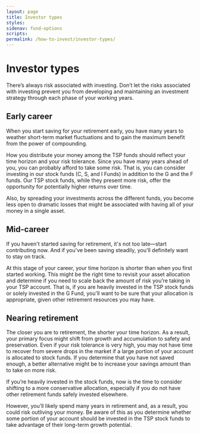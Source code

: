 ```yaml
---
layout: page
title: Investor types
styles:
sidenav: fund-options
scripts:
permalink: /how-to-invest/investor-types/
---
```


# Investor types

There’s always risk associated with investing. Don’t let the risks associated with investing prevent you from developing and maintaining an investment strategy through each phase of your working years.

## Early career

When you start saving for your retirement early, you have many years to weather short-term market fluctuations and to gain the maximum benefit from the power of compounding.

How you distribute your money among the TSP funds should reflect your time horizon and your risk tolerance. Since you have many years ahead of you, you can probably afford to take some risk. That is, you can consider investing in our stock funds (C, S, and I Funds) in addition to the G and the F funds. Our TSP stock funds, while they present more risk, offer the opportunity for potentially higher returns over time.

Also, by spreading your investments across the different funds, you become less open to dramatic losses that might be associated with having all of your money in a single asset.


## Mid-career
If you haven't started saving for retirement, it's not too late—start contributing now. And if you've been saving steadily, you'll definitely want to stay on track.

At this stage of your career, your time horizon is shorter than when you first started working. This might be the right time to revisit your asset allocation and determine if you need to scale back the amount of risk you’re taking in your TSP account. That is, if you are heavily invested in the TSP stock funds or solely invested in the G Fund, you'll want to be sure that your allocation is appropriate, given other retirement resources you may have.


## Nearing retirement

The closer you are to retirement, the shorter your time horizon. As a result, your primary focus might shift from growth and accumulation to safety and preservation. Even if your risk tolerance is very high, you may not have time to recover from severe drops in the market if a large portion of your account is allocated to stock funds. If you determine that you have not saved enough, a better alternative might be to increase your savings amount than to take on more risk.

If you’re heavily invested in the stock funds, now is the time to consider shifting to a more conservative allocation, especially if you do not have other retirement funds safely invested elsewhere.

However, you’ll likely spend many years in retirement and, as a result, you could risk outliving your money. Be aware of this as you determine whether some portion of your account should be invested in the TSP stock funds to take advantage of their long-term growth potential.
